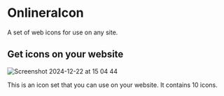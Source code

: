 # OnlineraIcon
A set of web icons for use on any site.
## Get icons on your website
![Screenshot 2024-12-22 at 15 04 44](https://github.com/user-attachments/assets/d7c6c9e6-9946-40e2-8a9a-5cf5a8d66b87)

This is an icon set that you can use on your website. It contains 10 icons.
